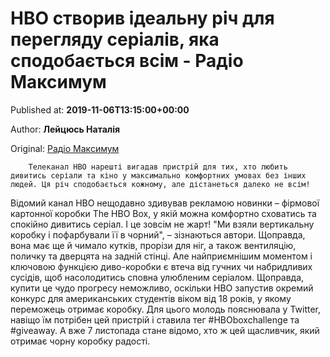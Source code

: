 
# HBO створив ідеальну річ для перегляду серіалів, яка сподобається всім - Радіо Максимум

Published at: **2019-11-06T13:15:00+00:00**

Author: **Лейцюсь Наталія**

Original: [Радіо Максимум](https://maximum.fm/hbo-stvoriv-idealnu-rich-dlya-pereglyadu-serialiv-yaka-spodobayetsya-vsim_n169136)


        Телеканал HBO нарешті вигадав пристрій для тих, хто любить дивитись серіали та кіно у максимально комфортних умовах без інших людей. Ця річ сподобається кожному, але дістанеться далеко не всім!
      
Відомий канал HBO нещодавно здивував рекламою новинки – фірмової картонної коробки The HBO Box, у якій можна комфортно сховатись та спокійно дивитись серіал. І це зовсім не жарт!
"Ми взяли вертикальну коробку і пофарбували її в чорний", – зізнаються автори. Щоправда, вона має ще й чимало кутків, прорізи для ніг, а також вентиляцію, поличку та дверцята на задній стінці. Але найприємнішим моментом і ключовою функцією диво-коробки є втеча від гучних чи набридливих сусідів, щоб насолодитись сповна улюбленим серіалом.
Щоправда, купити це чудо прогресу неможливо, оскільки HBO запустив окремий конкурс для американських студентів віком від 18 років, у якому переможець отримає коробку. Для цього молодь пояснювала у Twitter, навіщо їм потрібен цей пристрій і ставила тег #HBOboxchallenge та #giveaway. А вже 7 листопада стане відомо, хто ж цей щасливчик, який отримає чорну коробку радості.
